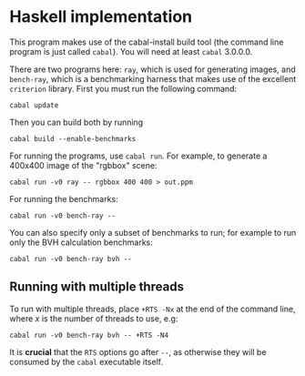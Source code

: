 # Haskell implementation

This program makes use of the cabal-install build tool (the command
line program is just called `cabal`).  You will need at least `cabal`
3.0.0.0.

There are two programs here: `ray`, which is used for generating
images, and `bench-ray`, which is a benchmarking harness that makes
use of the excellent `criterion` library.  First you must run the
following command:

```
cabal update
```

Then you can build both by running

```
cabal build --enable-benchmarks
```

For running the programs, use `cabal run`.  For example, to generate
a 400x400 image of the "rgbbox" scene:

```
cabal run -v0 ray -- rgbbox 400 400 > out.ppm
```

For running the benchmarks:

```
cabal run -v0 bench-ray --
```

You can also specify only a subset of benchmarks to run; for example
to run only the BVH calculation benchmarks:

```
cabal run -v0 bench-ray bvh --
```

## Running with multiple threads

To run with multiple threads, place `+RTS -Nx` at the end of the
command line, where *x* is the number of threads to use, e.g:

```
cabal run -v0 bench-ray bvh -- +RTS -N4
```

It is **crucial** that the `RTS` options go after `--`, as otherwise
they will be consumed by the `cabal` executable itself.
